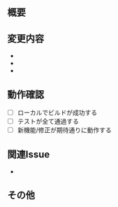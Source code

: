 ## 概要
<!-- このPRで何を変更したか簡潔に説明してください -->

## 変更内容
<!-- 主な変更点を箇条書きで記載してください -->
- 
- 
- 

## 動作確認
<!-- どのような動作確認を行ったか記載してください -->
- [ ] ローカルでビルドが成功する
- [ ] テストが全て通過する
- [ ] 新機能/修正が期待通りに動作する

## 関連Issue
<!-- 関連するIssueがあれば記載してください -->
- 

## その他
<!-- レビュアーに伝えたいことがあれば記載してください -->